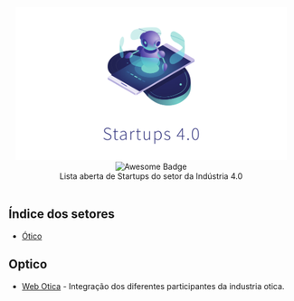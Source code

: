 <div align="center">
	<img src="https://github.com/startupsorocaba/startups-4.0/raw/master/startups-4.0.svg?sanitize=true" alt="liven" width="480" height="270" />
</div>

<div align="center">
	<img src="https://awesome.re/badge.svg" alt="Awesome Badge" />
</div>

<div align="center">Lista aberta de Startups do setor da Indústria 4.0</div>

<br/>

## Índice dos setores

- [Ótico](#optico)

## Optico

- [Web Otica](https://web-otica.com) - Integração dos diferentes participantes da industria otica.
